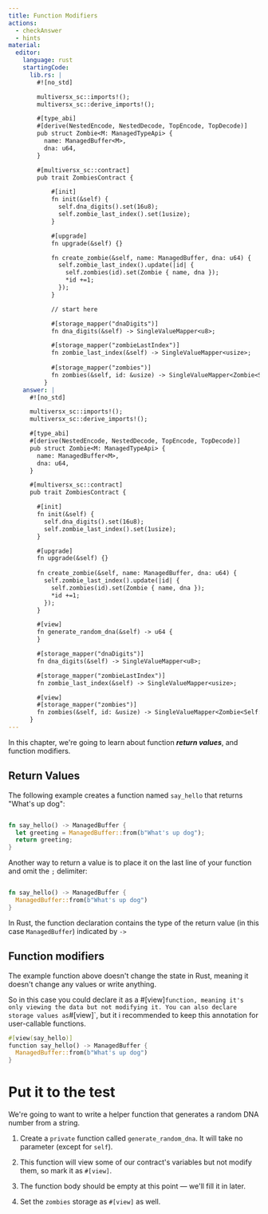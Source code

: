 ```yaml
---
title: Function Modifiers
actions:
  - checkAnswer
  - hints
material:
  editor:
    language: rust
    startingCode:
      lib.rs: |
        #![no_std]

        multiversx_sc::imports!();
        multiversx_sc::derive_imports!();

        #[type_abi]
        #[derive(NestedEncode, NestedDecode, TopEncode, TopDecode)]
        pub struct Zombie<M: ManagedTypeApi> {
          name: ManagedBuffer<M>,
          dna: u64,
        }

        #[multiversx_sc::contract]
        pub trait ZombiesContract {

            #[init]
            fn init(&self) {
              self.dna_digits().set(16u8);
              self.zombie_last_index().set(1usize);
            }

            #[upgrade]
            fn upgrade(&self) {}

            fn create_zombie(&self, name: ManagedBuffer, dna: u64) {
              self.zombie_last_index().update(|id| {
                self.zombies(id).set(Zombie { name, dna });
                *id +=1;
              });
            }

            // start here

            #[storage_mapper("dnaDigits")]
            fn dna_digits(&self) -> SingleValueMapper<u8>;

            #[storage_mapper("zombieLastIndex")]
            fn zombie_last_index(&self) -> SingleValueMapper<usize>;
            
            #[storage_mapper("zombies")]
            fn zombies(&self, id: &usize) -> SingleValueMapper<Zombie<Self::Api>>;
          }
    answer: |
      #![no_std]

      multiversx_sc::imports!();
      multiversx_sc::derive_imports!();

      #[type_abi]
      #[derive(NestedEncode, NestedDecode, TopEncode, TopDecode)]
      pub struct Zombie<M: ManagedTypeApi> {
        name: ManagedBuffer<M>,
        dna: u64,
      }

      #[multiversx_sc::contract]
      pub trait ZombiesContract {

        #[init]
        fn init(&self) {
          self.dna_digits().set(16u8);
          self.zombie_last_index().set(1usize);
        }

        #[upgrade]
        fn upgrade(&self) {}
        
        fn create_zombie(&self, name: ManagedBuffer, dna: u64) {
          self.zombie_last_index().update(|id| {
            self.zombies(id).set(Zombie { name, dna });
            *id +=1;
          });
        }

        #[view]
        fn generate_random_dna(&self) -> u64 {
        }

        #[storage_mapper("dnaDigits")]
        fn dna_digits(&self) -> SingleValueMapper<u8>;

        #[storage_mapper("zombieLastIndex")]
        fn zombie_last_index(&self) -> SingleValueMapper<usize>;

        #[view]
        #[storage_mapper("zombies")]
        fn zombies(&self, id: &usize) -> SingleValueMapper<Zombie<Self::Api>>;
      }
---
```


In this chapter, we're going to learn about function **_return values_**, and function modifiers.

## Return Values

The following example creates a function named `say_hello` that returns "What's up dog":

```rust

fn say_hello() -> ManagedBuffer {
  let greeting = ManagedBuffer::from(b"What's up dog");
  return greeting;
}

```

Another way to return a value is to  place it on the last line of your function and omit the `;` delimiter:

```rust

fn say_hello() -> ManagedBuffer {
  ManagedBuffer::from(b"What's up dog")
}

```

In Rust, the function declaration contains the type of the return value (in this case `ManagedBuffer`) indicated by `->`

## Function modifiers

The example function above doesn't change the state in Rust, meaning it doesn't change any values or write anything.

So in this case you could declare it as a #[view]`function, meaning it's only viewing the data but not modifying it. You can also declare storage values as`#[view]\`, but it i  recommended to keep this annotation for user-callable functions.

```rust
#[view(say_hello)]
function say_hello() -> ManagedBuffer {
  ManagedBuffer::from(b"What's up dog")
}
```

# Put it to the test

We're going to want to write a helper function that generates a random DNA number from a string.

1. Create a `private` function called `generate_random_dna`. It will take no parameter (except for `self`).

2. This function will view some of our contract's variables but not modify them, so mark it as `#[view]`.

3. The function body should be empty at this point — we'll fill it in later.

4. Set the `zombies` storage as `#[view]` as well.
